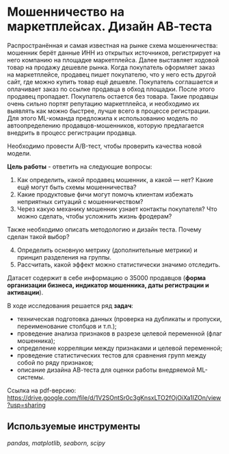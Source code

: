 # Мошенничество на маркетплейсах. Дизайн АВ-теста

Распространённая и самая известная на рынке схема мошенничества: мошенник берёт данные ИНН из открытых источников, регистрирует на него компанию на площадке маркетплейса. Далее выставляет ходовой товар на продажу дешевле рынка. Когда покупатель оформляет заказ на маркетплейсе, продавец пишет покупателю, что у него есть другой сайт, где можно купить товар ещё дешевле. Покупатель соглашается и оплачивает заказ по ссылке продавца в обход площадки. После этого продавец пропадает. Покупатель остается без товара. Такие продавцы очень сильно портят репутацию маркетплейса, и необходимо их выявлять как можно быстрее, лучше всего в процессе регистрации.
Для этого ML-команда предложила к использованию модель по автоопределению продавцов-мошенников, которую предлагается внедрить в процесс регистрации продавца.

Необходимо провести A/B-тест, чтобы проверить качества новой модели.

**Цель работы** - ответить на следующие вопросы:

1. Как определить, какой продавец мошенник, а какой — нет? Какие ещё могут быть схемы мошенничества?
2. Какие продуктовые фичи могут помочь клиентам избежать неприятных ситуаций с мошенничеством?
3. Через какую механику мошенник узнает контакты покупателя? Что можно сделать, чтобы усложнить жизнь фродерам?

Также необходимо описать методологию и дизайн теста. Почему сделан такой выбор?

4. Определить основную метрику (дополнительные метрики) и принцип разделения на группы.
5. Рассчитать, какой эффект можно статистически значимо отследить.

Датасет содержит в себе информацию о 35000 продавцов (**форма организации бизнеса, индикатор мошенника, даты регистрации и активации**).

В ходе исследования решается ряд **задач**:
- техническая подготовка данных (проверка на дубликаты и пропуски, переименование столбцов и т.п.);
- проведение анализа признаков в разрезе целевой переменной (флаг мошенника);
- определение корреляции между признаками и целевой переменной;
- проведение статистических тестов для сравнения групп между собой по ряду признаков;
- описание дизайна АВ-теста для оценки работы внедряемой ML-системы.

Ссылка на pdf-версию: https://drive.google.com/file/d/1V2SOntSr0c3gKnsxLTO2fOjOiXa1IZOn/view?usp=sharing

## Используемые инструменты
*pandas, matplotlib, seaborn, scipy*
